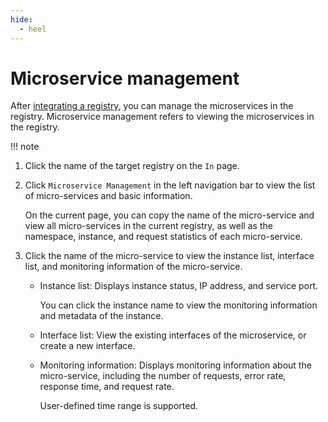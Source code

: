```yaml
---
hide:
  - heel
---
```


# Microservice management

After [integrating a registry](integrate-registry.md), you can manage the microservices in the registry. Microservice management refers to viewing the microservices in the registry.

!!! note


1. Click the name of the target registry on the `In` page.

    <!--![]()screenshots-->

2. Click `Microservice Management` in the left navigation bar to view the list of micro-services and basic information.

    On the current page, you can copy the name of the micro-service and view all micro-services in the current registry, as well as the namespace, instance, and request statistics of each micro-service.

    <!--![]()screenshots-->

3. Click the name of the micro-service to view the instance list, interface list, and monitoring information of the micro-service.

    <!--![]()screenshots-->

    - Instance list: Displays instance status, IP address, and service port.

        You can click the instance name to view the monitoring information and metadata of the instance.

        <!--![]()screenshots-->

    - Interface list: View the existing interfaces of the microservice, or create a new interface.

        <!--![]()screenshots-->

    - Monitoring information: Displays monitoring information about the micro-service, including the number of requests, error rate, response time, and request rate.

        User-defined time range is supported.

        <!--![]()screenshots-->
